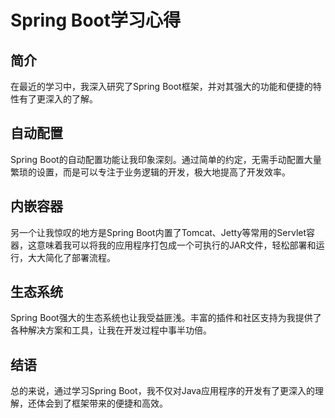 # Spring Boot学习心得

## 简介
在最近的学习中，我深入研究了Spring Boot框架，并对其强大的功能和便捷的特性有了更深入的了解。

## 自动配置
Spring Boot的自动配置功能让我印象深刻。通过简单的约定，无需手动配置大量繁琐的设置，而是可以专注于业务逻辑的开发，极大地提高了开发效率。

## 内嵌容器
另一个让我惊叹的地方是Spring Boot内置了Tomcat、Jetty等常用的Servlet容器，这意味着我可以将我的应用程序打包成一个可执行的JAR文件，轻松部署和运行，大大简化了部署流程。

## 生态系统
Spring Boot强大的生态系统也让我受益匪浅。丰富的插件和社区支持为我提供了各种解决方案和工具，让我在开发过程中事半功倍。

## 结语
总的来说，通过学习Spring Boot，我不仅对Java应用程序的开发有了更深入的理解，还体会到了框架带来的便捷和高效。